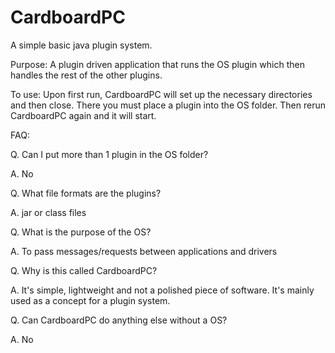 # CardboardPC
A simple basic java plugin system.

Purpose:
A plugin driven application that runs the OS plugin which then handles the rest of the other plugins.

To use:
Upon first run, CardboardPC will set up the necessary directories and then close.
There you must place a plugin into the OS folder.
Then rerun CardboardPC again and it will start.


FAQ:

Q. Can I put more than 1 plugin in the OS folder?

A. No

Q. What file formats are the plugins?

A. jar or class files

Q. What is the purpose of the OS?

A. To pass messages/requests between applications and drivers

Q. Why is this called CardboardPC?

A. It's simple, lightweight and not a polished piece of software. It's mainly used as a concept for a plugin system.

Q. Can CardboardPC do anything else without a OS?

A. No
